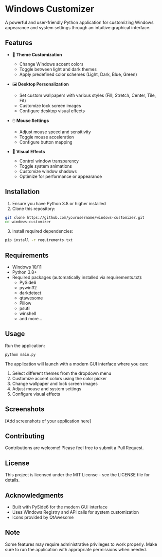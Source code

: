 # Windows Customizer

A powerful and user-friendly Python application for customizing Windows appearance and system settings through an intuitive graphical interface.

## Features

- 🎨 **Theme Customization**
  - Change Windows accent colors
  - Toggle between light and dark themes
  - Apply predefined color schemes (Light, Dark, Blue, Green)

- 🖼️ **Desktop Personalization**
  - Set custom wallpapers with various styles (Fill, Stretch, Center, Tile, Fit)
  - Customize lock screen images
  - Configure desktop visual effects

- 🖱️ **Mouse Settings**
  - Adjust mouse speed and sensitivity
  - Toggle mouse acceleration
  - Configure button mapping

- 🎯 **Visual Effects**
  - Control window transparency
  - Toggle system animations
  - Customize window shadows
  - Optimize for performance or appearance

## Installation

1. Ensure you have Python 3.8 or higher installed
2. Clone this repository:
```bash
git clone https://github.com/yourusername/windows-customizer.git
cd windows-customizer
```

3. Install required dependencies:
```bash
pip install -r requirements.txt
```

## Requirements

- Windows 10/11
- Python 3.8+
- Required packages (automatically installed via requirements.txt):
  - PySide6
  - pywin32
  - darkdetect
  - qtawesome
  - Pillow
  - psutil
  - winshell
  - and more...

## Usage

Run the application:
```bash
python main.py
```

The application will launch with a modern GUI interface where you can:
1. Select different themes from the dropdown menu
2. Customize accent colors using the color picker
3. Change wallpaper and lock screen images
4. Adjust mouse and system settings
5. Configure visual effects

## Screenshots

[Add screenshots of your application here]

## Contributing

Contributions are welcome! Please feel free to submit a Pull Request.

## License

This project is licensed under the MIT License - see the LICENSE file for details.

## Acknowledgments

- Built with PySide6 for the modern GUI interface
- Uses Windows Registry and API calls for system customization
- Icons provided by QtAwesome

## Note

Some features may require administrative privileges to work properly. Make sure to run the application with appropriate permissions when needed.
